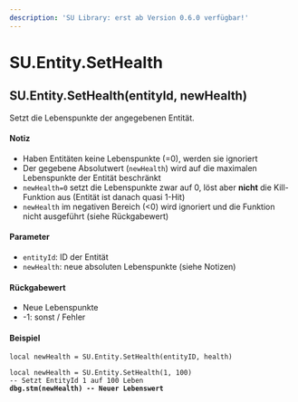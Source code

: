 ```yaml
---
description: 'SU Library: erst ab Version 0.6.0 verfügbar!'
---
```


# SU.Entity.SetHealth

## SU.Entity.SetHealth(entityId, newHealth)

Setzt die Lebenspunkte der angegebenen Entität.

#### Notiz

* Haben Entitäten keine Lebenspunkte (=0), werden sie ignoriert
* Der gegebene Absolutwert (`newHealth`) wird auf die maximalen Lebenspunkte der Entität beschränkt
* `newHealth=0` setzt die Lebenspunkte zwar auf 0, löst aber **nicht** die Kill-Funktion aus (Entität ist danach quasi 1-Hit)
* `newHealth` im negativen Bereich (<0) wird ignoriert und die Funktion nicht ausgeführt (siehe Rückgabewert)

#### Parameter

* `entityId`: ID der Entität
* `newHealth`: neue absoluten Lebenspunkte (siehe Notizen)

#### Rückgabewert

* Neue Lebenspunkte
* -1: sonst / Fehler

#### Beispiel

<pre class="language-lua"><code class="lang-lua">local newHealth = SU.Entity.SetHealth(entityID, health)

local newHealth = SU.Entity.SetHealth(1, 100)
-- Setzt EntityId 1 auf 100 Leben
<strong>dbg.stm(newHealth) -- Neuer Lebenswert
</strong>
</code></pre>
